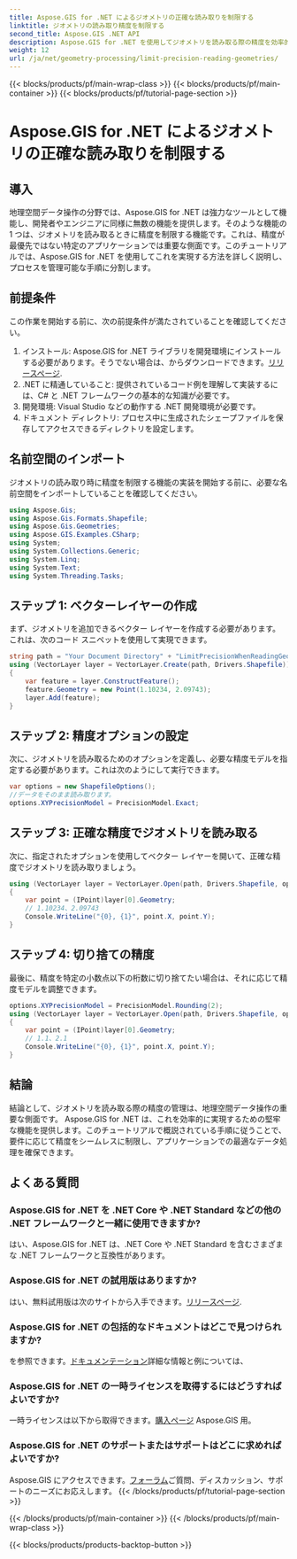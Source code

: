 ```yaml
---
title: Aspose.GIS for .NET によるジオメトリの正確な読み取りを制限する
linktitle: ジオメトリの読み取り精度を制限する
second_title: Aspose.GIS .NET API
description: Aspose.GIS for .NET を使用してジオメトリを読み取る際の精度を効率的に管理する方法を学びます。最適なデータ処理については、ステップバイステップのガイドに従ってください。
weight: 12
url: /ja/net/geometry-processing/limit-precision-reading-geometries/
---
```


{{< blocks/products/pf/main-wrap-class >}}
{{< blocks/products/pf/main-container >}}
{{< blocks/products/pf/tutorial-page-section >}}

# Aspose.GIS for .NET によるジオメトリの正確な読み取りを制限する

## 導入
地理空間データ操作の分野では、Aspose.GIS for .NET は強力なツールとして機能し、開発者やエンジニアに同様に無数の機能を提供します。そのような機能の 1 つは、ジオメトリを読み取るときに精度を制限する機能です。これは、精度が最優先ではない特定のアプリケーションでは重要な側面です。このチュートリアルでは、Aspose.GIS for .NET を使用してこれを実現する方法を詳しく説明し、プロセスを管理可能な手順に分割します。
## 前提条件
この作業を開始する前に、次の前提条件が満たされていることを確認してください。
1. インストール: Aspose.GIS for .NET ライブラリを開発環境にインストールする必要があります。そうでない場合は、からダウンロードできます。[リリースページ](https://releases.aspose.com/gis/net/).
2. .NET に精通していること: 提供されているコード例を理解して実装するには、C# と .NET フレームワークの基本的な知識が必要です。
3. 開発環境: Visual Studio などの動作する .NET 開発環境が必要です。
4. ドキュメント ディレクトリ: プロセス中に生成されたシェープファイルを保存してアクセスできるディレクトリを設定します。

## 名前空間のインポート
ジオメトリの読み取り時に精度を制限する機能の実装を開始する前に、必要な名前空間をインポートしていることを確認してください。
```csharp
using Aspose.Gis;
using Aspose.Gis.Formats.Shapefile;
using Aspose.Gis.Geometries;
using Aspose.GIS.Examples.CSharp;
using System;
using System.Collections.Generic;
using System.Linq;
using System.Text;
using System.Threading.Tasks;
```

## ステップ 1: ベクターレイヤーの作成
まず、ジオメトリを追加できるベクター レイヤーを作成する必要があります。これは、次のコード スニペットを使用して実現できます。
```csharp
string path = "Your Document Directory" + "LimitPrecisionWhenReadingGeometries_out.shp";
using (VectorLayer layer = VectorLayer.Create(path, Drivers.Shapefile))
{
	var feature = layer.ConstructFeature();
	feature.Geometry = new Point(1.10234, 2.09743);
	layer.Add(feature);
}
```
## ステップ 2: 精度オプションの設定
次に、ジオメトリを読み取るためのオプションを定義し、必要な精度モデルを指定する必要があります。これは次のようにして実行できます。
```csharp
var options = new ShapefileOptions();
//データをそのまま読み取ります。
options.XYPrecisionModel = PrecisionModel.Exact;
```
## ステップ 3: 正確な精度でジオメトリを読み取る
次に、指定されたオプションを使用してベクター レイヤーを開いて、正確な精度でジオメトリを読み取りましょう。
```csharp
using (VectorLayer layer = VectorLayer.Open(path, Drivers.Shapefile, options))
{
	var point = (IPoint)layer[0].Geometry;
	// 1.10234、2.09743
	Console.WriteLine("{0}, {1}", point.X, point.Y);
}
```
## ステップ 4: 切り捨ての精度
最後に、精度を特定の小数点以下の桁数に切り捨てたい場合は、それに応じて精度モデルを調整できます。
```csharp
options.XYPrecisionModel = PrecisionModel.Rounding(2);
using (VectorLayer layer = VectorLayer.Open(path, Drivers.Shapefile, options))
{
	var point = (IPoint)layer[0].Geometry;
	// 1.1、2.1
	Console.WriteLine("{0}, {1}", point.X, point.Y);
}
```

## 結論
結論として、ジオメトリを読み取る際の精度の管理は、地理空間データ操作の重要な側面です。 Aspose.GIS for .NET は、これを効率的に実現するための堅牢な機能を提供します。このチュートリアルで概説されている手順に従うことで、要件に応じて精度をシームレスに制限し、アプリケーションでの最適なデータ処理を確保できます。
## よくある質問
### Aspose.GIS for .NET を .NET Core や .NET Standard などの他の .NET フレームワークと一緒に使用できますか?
はい、Aspose.GIS for .NET は、.NET Core や .NET Standard を含むさまざまな .NET フレームワークと互換性があります。
### Aspose.GIS for .NET の試用版はありますか?
はい、無料試用版は次のサイトから入手できます。[リリースページ](https://releases.aspose.com/).
### Aspose.GIS for .NET の包括的なドキュメントはどこで見つけられますか?
を参照できます。[ドキュメンテーション](https://reference.aspose.com/gis/net/)詳細な情報と例については、
### Aspose.GIS for .NET の一時ライセンスを取得するにはどうすればよいですか?
一時ライセンスは以下から取得できます。[購入ページ](https://purchase.aspose.com/temporary-license/) Aspose.GIS 用。
### Aspose.GIS for .NET のサポートまたはサポートはどこに求めればよいですか?
 Aspose.GIS にアクセスできます。[フォーラム](https://forum.aspose.com/c/gis/33)ご質問、ディスカッション、サポートのニーズにお応えします。
{{< /blocks/products/pf/tutorial-page-section >}}

{{< /blocks/products/pf/main-container >}}
{{< /blocks/products/pf/main-wrap-class >}}

{{< blocks/products/products-backtop-button >}}
